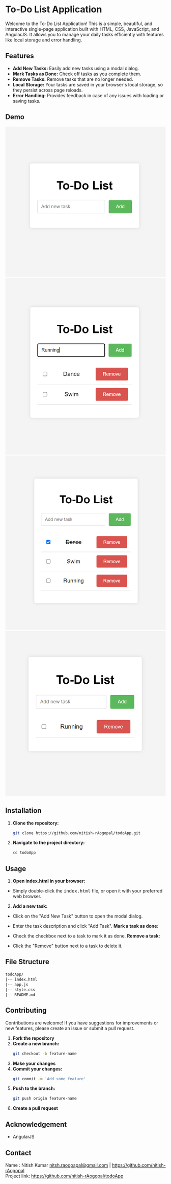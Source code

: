 # To-Do List Application

Welcome to the To-Do List Application! This is a simple, beautiful, and interactive single-page application built with HTML, CSS, JavaScript, and AngularJS. It allows you to manage your daily tasks efficiently with features like local storage and error handling.

## Features

- **Add New Tasks:** Easily add new tasks using a modal dialog.
- **Mark Tasks as Done:** Check off tasks as you complete them.
- **Remove Tasks:** Remove tasks that are no longer needed.
- **Local Storage:** Your tasks are saved in your browser's local storage, so they persist across page reloads.
- **Error Handling:** Provides feedback in case of any issues with loading or saving tasks.

## Demo

![To-Do List Demo](/assets/screen1.PNG)
![To-Do List Demo](/assets/screen2.PNG)
![To-Do List Demo](/assets/screen3.PNG)
![To-Do List Demo](/assets/screen4.PNG)


## Installation

1. **Clone the repository:**
   ```sh
   git clone https://github.com/nitish-rAogopal/todoApp.git

2. **Navigate to the project directory:**
    ```sh
    cd todoApp
## Usage
1. **Open index.html in your browser:**

- Simply double-click the <tt>index.html</tt> file, or open it with your preferred web browser.
2. **Add a new task:**

- Click on the "Add New Task" button to open the modal dialog.
- Enter the task description and click "Add Task".
**Mark a task as done:**

- Check the checkbox next to a task to mark it as done.
**Remove a task:**

- Click the "Remove" button next to a task to delete it.

## File Structure

    todoApp/
    |-- index.html     
    |-- app.js         
    |-- style.css      
    |-- README.md  

   
## Contributing

Contributions are welcome! If you have suggestions for improvements or new features, please create an issue or submit a pull request.
1. **Fork the repository**
2. **Create a new branch:**
    ```sh
    git checkout -b feature-name
3. **Make your changes**
4. **Commit your changes:**
    ```sh
    git commit -m 'Add some feature'
5. **Push to the branch:**
    ```sh
    git push origin feature-name
6. **Create a pull request**

## Acknowledgement

- AngularJS

## Contact
Name : Nitish Kumar
nitsh.raogoapal@gmail.com | https://github.com/nitish-rAogopal<br>
Project link: https://github.com/nitish-rAogopal/todoApp